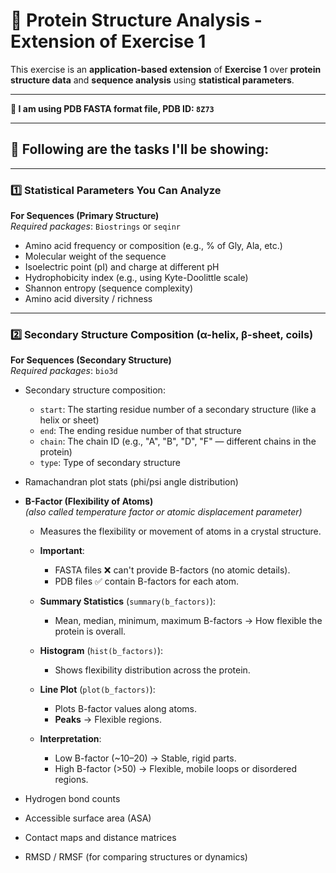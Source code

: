 # 🧬 Protein Structure Analysis - Extension of Exercise 1

This exercise is an **application-based extension** of **Exercise 1** over **protein structure data** and **sequence analysis** using **statistical parameters**.

---

**🔹 I am using PDB FASTA format file, PDB ID: `8Z73`**

---

## 📌 Following are the tasks I'll be showing:

---

### 1️⃣ Statistical Parameters You Can Analyze  
**For Sequences (Primary Structure)**  
_Required packages_: `Biostrings` or `seqinr`

- Amino acid frequency or composition (e.g., % of Gly, Ala, etc.)
- Molecular weight of the sequence
- Isoelectric point (pI) and charge at different pH
- Hydrophobicity index (e.g., using Kyte-Doolittle scale)
- Shannon entropy (sequence complexity)
- Amino acid diversity / richness

---

### 2️⃣ Secondary Structure Composition (α-helix, β-sheet, coils)  
**For Sequences (Secondary Structure)**  
_Required packages_: `bio3d`

- Secondary structure composition:
  - `start`: The starting residue number of a secondary structure (like a helix or sheet)
  - `end`: The ending residue number of that structure
  - `chain`: The chain ID (e.g., "A", "B", "D", "F" — different chains in the protein)
  - `type`: Type of secondary structure

- Ramachandran plot stats (phi/psi angle distribution)

- **B-Factor (Flexibility of Atoms)**  
  *(also called temperature factor or atomic displacement parameter)*

  - Measures the flexibility or movement of atoms in a crystal structure.
  - **Important**:
    - FASTA files ❌ can't provide B-factors (no atomic details).
    - PDB files ✅ contain B-factors for each atom.
  
  - **Summary Statistics** (`summary(b_factors)`):
    - Mean, median, minimum, maximum B-factors → How flexible the protein is overall.
  
  - **Histogram** (`hist(b_factors)`):
    - Shows flexibility distribution across the protein.

  - **Line Plot** (`plot(b_factors)`):
    - Plots B-factor values along atoms.
    - **Peaks** → Flexible regions.
  
  - **Interpretation**:
    - Low B-factor (~10–20) → Stable, rigid parts.
    - High B-factor (>50) → Flexible, mobile loops or disordered regions.

- Hydrogen bond counts
- Accessible surface area (ASA)
- Contact maps and distance matrices
- RMSD / RMSF (for comparing structures or dynamics)
